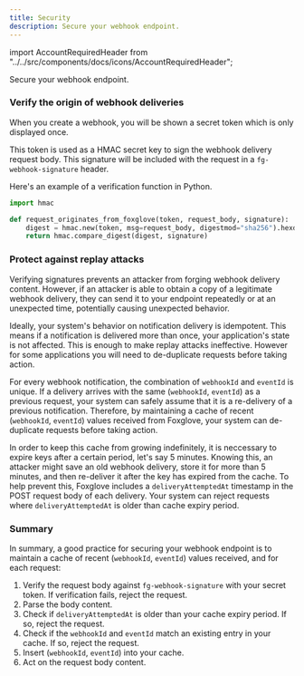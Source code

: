 ```yaml
---
title: Security
description: Secure your webhook endpoint.
---
```


import AccountRequiredHeader from "../../src/components/docs/icons/AccountRequiredHeader";

<AccountRequiredHeader badgeText="Closed Beta, contact us for access" />

Secure your webhook endpoint.

### Verify the origin of webhook deliveries

When you create a webhook, you will be shown a secret token which is only displayed once.

This token is used as a HMAC secret key to sign the webhook delivery request body. This signature
will be included with the request in a `fg-webhook-signature` header.

Here's an example of a verification function in Python.

```python
import hmac

def request_originates_from_foxglove(token, request_body, signature):
    digest = hmac.new(token, msg=request_body, digestmod="sha256").hexdigest()
    return hmac.compare_digest(digest, signature)
```

### Protect against replay attacks

Verifying signatures prevents an attacker from forging webhook delivery content. However, if an attacker is able to obtain a copy of a legitimate webhook delivery, they can send it to your endpoint repeatedly or at an unexpected time, potentially causing unexpected behavior.

Ideally, your system's behavior on notification delivery is idempotent. This means if a notification is delivered more than once, your application's state is not affected. This is enough to make replay attacks ineffective. However for some applications you will need to de-duplicate requests before taking action.

For every webhook notification, the combination of `webhookId` and `eventId` is unique. If a delivery arrives with the same (`webhookId`, `eventId`) as a previous request, your system can safely assume that it is a re-delivery of a previous notification. Therefore, by maintaining a cache of recent (`webhookId`, `eventId`) values received from
Foxglove, your system can de-duplicate requests before taking action.

In order to keep this cache from growing indefinitely, it is neccessary to expire keys after a certain period, let's say 5 minutes. Knowing this, an attacker might save an old webhook delivery, store it for more than 5 minutes, and then re-deliver it after the key has expired from the cache. To help prevent this, Foxglove includes a `deliveryAttemptedAt` timestamp in the POST request body of each delivery. Your system can reject requests where `deliveryAttemptedAt` is older than cache expiry period.

### Summary

In summary, a good practice for securing your webhook endpoint is to maintain a cache of recent (`webhookId`, `eventId`) values received, and for each request:

1. Verify the request body against `fg-webhook-signature` with your secret token. If verification fails, reject the request.
2. Parse the body content.
3. Check if `deliveryAttemptedAt` is older than your cache expiry period. If so, reject the request.
4. Check if the `webhookId` and `eventId` match an existing entry in your cache. If so, reject the request.
5. Insert (`webhookId`, `eventId`) into your cache.
6. Act on the request body content.
